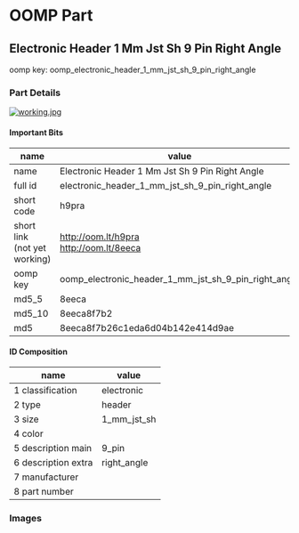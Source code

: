 # OOMP Part  
## Electronic Header 1 Mm Jst Sh 9 Pin Right Angle  
  
oomp key: oomp_electronic_header_1_mm_jst_sh_9_pin_right_angle  
  
### Part Details  
  
[![working.jpg](working_600.jpg)](working.jpg)  
  
#### Important Bits  
| name | value | 
| --- | --- | 
| name | Electronic Header 1 Mm Jst Sh 9 Pin Right Angle | 
| full id | electronic_header_1_mm_jst_sh_9_pin_right_angle | 
| short code | h9pra | 
| short link<br>(not yet working) | http://oom.lt/h9pra<br>http://oom.lt/8eeca | 
| oomp key | oomp_electronic_header_1_mm_jst_sh_9_pin_right_angle | 
| md5_5 | 8eeca | 
| md5_10 | 8eeca8f7b2 | 
| md5 | 8eeca8f7b26c1eda6d04b142e414d9ae | 
#### ID Composition  
| name | value | 
| --- | --- | 
| 1 classification | electronic | 
| 2 type | header | 
| 3 size | 1_mm_jst_sh | 
| 4 color |  | 
| 5 description main | 9_pin | 
| 6 description extra | right_angle | 
| 7 manufacturer |  | 
| 8 part number |  | 
### Images  
